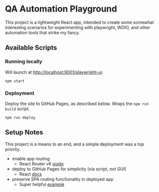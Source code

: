 # QA Automation Playground

This project is a lightweight React app, intended to create some somewhat interesting scenarios for experimenting with playwright, WDIO, and other automation tools that strike my fancy.

## Available Scripts

### Running locally 

Will launch at [http://localhost:9001/playwright-ui](http://localhost:9001/playwright-ui):

```
npm start
```

### Deployment

Deploy the site to GitHub Pages, as described below.  Wraps the `npm run build` script.

```
npm run deploy
```

## Setup Notes

This project is a means to an end, and a simple deployment was a top priority.  

- enable app routing
  - React Router v6 [guide](https://dev.to/salehmubashar/react-router-dom-36a2)
- deploy to GitHub Pages for simplicity (via script, not GUI)
  - React [docs](https://create-react-app.dev/docs/deployment/#github-pages)
- preserve SPA routing functionality in deployed app
  - Super helpful [example](https://github.com/rafgraph/spa-github-pages)
